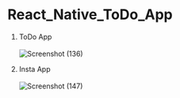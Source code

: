 # React_Native_ToDo_App
1. ToDo App
<br><br>
![Screenshot (136)](https://user-images.githubusercontent.com/54938364/160276992-0b1b24e0-dfcb-448e-a6c0-211f63179ec6.png)

2. Insta App
<br><br>
![Screenshot (147)](https://user-images.githubusercontent.com/54938364/161520242-042abf88-f432-4b1b-8558-7f00851b8632.png)
